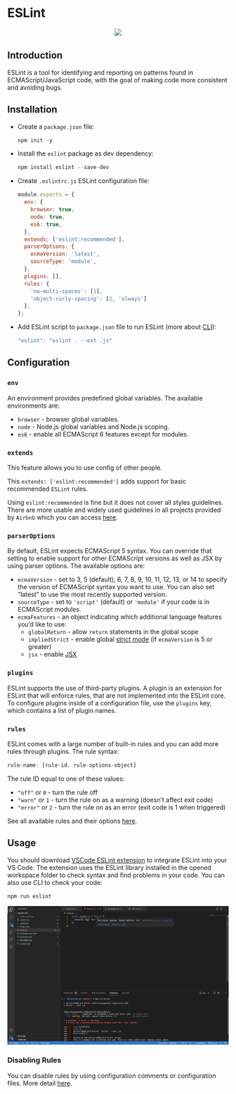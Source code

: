 # ESLint

<p align="center">
  <img width="64" src="https://upload.wikimedia.org/wikipedia/commons/thumb/e/e3/ESLint_logo.svg/1200px-ESLint_logo.svg.png">
</p>

## Introduction

ESLint is a tool for identifying and reporting on patterns found in ECMAScript/JavaScript code, with the goal of making code more consistent and avoiding bugs.

## Installation

- Create a `package.json` file:
  ```js
  npm init -y
  ```
- Install the `eslint` package as dev dependency:
  ```js
  npm install eslint --save-dev
  ```
- Create `.eslintrc.js` ESLint configuration file:
  ```js
  module.exports = {
    env: {
      browser: true,
      node: true,
      es6: true,
    },
    extends: ['eslint:recommended'],
    parserOptions: {
      ecmaVersion: 'latest',
      sourceType: 'module',
    },
    plugins: [],
    rules: {
      'no-multi-spaces': [1],
      'object-curly-spacing': [2, 'always']
    },
  };
  ```
- Add ESLint script to `package.json` file to run ESLint (more about [CLI](https://eslint.org/docs/latest/user-guide/command-line-interface)):
  ```js
  "eslint": "eslint . --ext .js"
  ```

## Configuration
### `env`

An environment provides predefined global variables. The available environments are:

- `browser` - browser global variables.
- `node` - Node.js global variables and Node.js scoping.
- `es6` - enable all ECMAScript 6 features except for modules.

### `extends`

This feature allows you to use config of other people. 

This `extends: ['eslint:recommended']` adds support for basic recommended `ESLint` rules. 

Using `eslint:recommended` is fine but it does not cover all styles guidelines. There are more usable and widely used guidelines in all projects provided by `Airbnb` which you can access [here](https://github.com/airbnb/javascript).

### `parserOptions`

By default, ESLint expects ECMAScript 5 syntax. You can override that setting to enable support for other ECMAScript versions as well as JSX by using parser options. The available options are:

- `ecmaVersion` - set to 3, 5 (default), 6, 7, 8, 9, 10, 11, 12, 13, or 14 to specify the version of ECMAScript syntax you want to use. You can also set “latest” to use the most recently supported version.
- `sourceType` - set to `'script'` (default) or `'module'` if your code is in ECMAScript modules.
- `ecmaFeatures` - an object indicating which additional language features you’d like to use:
    - `globalReturn` - allow `return` statements in the global scope
    - `impliedStrict` - enable global [strict mode](https://developer.mozilla.org/en-US/docs/Web/JavaScript/Reference/Strict_mode) (if `ecmaVersion` is 5 or greater)
    - `jsx` - enable [JSX](https://facebook.github.io/jsx/)

### `plugins`

ESLint supports the use of third-party plugins. A plugin is an extension for ESLint that will enforce rules, that are not implemented into the ESLint core. To configure plugins inside of a configuration file, use the `plugins` key, which contains a list of plugin names.

### `rules`

ESLint comes with a large number of built-in rules and you can add more rules through plugins. The rule syntax: 

```jsx
rule-name: [rule-id, rule-options-object]
```

The rule ID equal to one of these values:

- `"off"` or `0` - turn the rule off
- `"warn"` or `1` - turn the rule on as a warning (doesn’t affect exit code)
- `"error"` or `2` - turn the rule on as an error (exit code is 1 when triggered)

See all available rules and their options [here](https://eslint.org/docs/latest/rules/).

## Usage

You should download [VSCode ESLint extension](https://marketplace.visualstudio.com/items?itemName=dbaeumer.vscode-eslint) to integrate ESLint into your VS Code. The extension uses the ESLint library installed in the opened workspace folder to check syntax and find problems in your code. You can also use CLI to check your code:

```js
npm run eslint
```

![Preview](./screen.png)

### Disabling Rules

You can disable rules by using configuration comments or configuration files. More detail [here](https://eslint.org/docs/latest/user-guide/configuring/rules#disabling-rules).